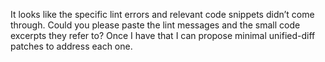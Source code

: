 It looks like the specific lint errors and relevant code snippets didn’t come through. Could you please paste the lint messages and the small code excerpts they refer to? Once I have that I can propose minimal unified-diff patches to address each one.